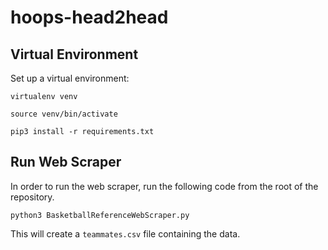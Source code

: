 # hoops-head2head

## Virtual Environment 
Set up a virtual environment:


    virtualenv venv

    source venv/bin/activate

    pip3 install -r requirements.txt



## Run Web Scraper

In order to run the web scraper, run the following code from the root of the repository. 

    python3 BasketballReferenceWebScraper.py

This will create a `teammates.csv` file containing the data.
